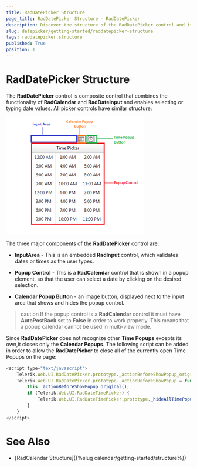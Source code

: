 ```yaml
---
title: RadDatePicker Structure
page_title: RadDatePicker Structure - RadDatePicker
description: Discover the structure of the RadDatePicker control and its components for managing date selection.
slug: datepicker/getting-started/raddatepicker-structure
tags: raddatepicker,structure
published: True
position: 1
---
```


# RadDatePicker Structure


The **RadDatePicker** control is composite control that combines the functionality of **RadCalendar** and **RadDateInput** and enables selecting or typing date values. All picker controls have similar structure:

![Overview of picker structure](images/calendar_overviewpickerstructure_001.png)

The three major components of the **RadDatePicker** control are:

* **InputArea** - This is an embedded **RadInput** control, which validates dates or times as the user types.

* **Popup Control** - This is a **RadCalendar** control that is shown in a popup element, so that the user can select a date by clicking on the desired selection.

* **Calendar Popup Button** - an image button, displayed next to the input area that shows and hides the popup control.

>caution 
If the popup control is a **RadCalendar** control it must have **AutoPostBack** set to **False** in order to work properly. This means that a popup calendar cannot be used in multi-view mode.
>


Since **RadDatePicker** does not recognize other **Time Popups** excepts its own,it closes only the **Calendar Popups**. The following script can be added in order to allow the **RadDatePicker** to close all of the currently open Time Popups on the page:

````JavaScript
<script type="text/javascript">
    Telerik.Web.UI.RadDatePicker.prototype._actionBeforeShowPopup_original = Telerik.Web.UI.RadDatePicker.prototype._actionBeforeShowPopup;
    Telerik.Web.UI.RadDatePicker.prototype._actionBeforeShowPopup = function () {
        this._actionBeforeShowPopup_original();
        if (Telerik.Web.UI.RadDateTimePicker) {
            Telerik.Web.UI.RadDateTimePicker.prototype._hideAllTimePopups();
        }
    }
</script>
````



# See Also

 * [RadCalendar Structure]({%slug calendar/getting-started/structure%})

